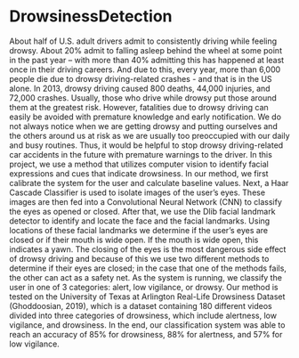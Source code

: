 # DrowsinessDetection

About half of U.S. adult drivers admit to consistently driving while feeling drowsy. About 20% admit to falling asleep behind the wheel at some point in the past year – with more than 40% admitting this has happened at least once in their driving careers. And due to this, every year, more than 6,000 people die due to drowsy driving-related crashes - and that is in the US alone. In 2013, drowsy driving caused 800 deaths, 44,000 injuries, and 72,000 crashes. Usually, those who drive while drowsy put those around them at the greatest risk. However, fatalities due to drowsy driving can easily be avoided with premature knowledge and early notification. We do not always notice when we are getting drowsy and putting ourselves and the others around us at risk as we are usually too preoccupied with our daily and busy routines. Thus, it would be helpful to stop drowsy driving-related car accidents in the future with premature warnings to the driver. 
In this project, we use a method that utilizes computer vision to identify facial expressions and cues that indicate drowsiness. In our method, we first calibrate the system for the user and calculate baseline values. Next, a Haar Cascade Classifier is used to isolate images of the user’s eyes. These images are then fed into a Convolutional Neural Network (CNN) to classify the eyes as opened or closed. After that, we use the Dlib facial landmark detector to identify and locate the face and the facial landmarks. Using locations of these facial landmarks we determine if the user’s eyes are closed or if their mouth is wide open. If the mouth is wide open, this indicates a yawn. The closing of the eyes is the most dangerous side effect of drowsy driving and because of this we use two different methods to determine if their eyes are closed; in the case that one of the methods fails, the other can act as a safety net. As the system is running, we classify the user in one of 3 categories: alert, low vigilance, or drowsy. Our method is tested on the University of Texas at Arlington Real-Life Drowsiness Dataset (Ghoddoosian, 2019), which is a dataset containing 180 different videos divided into three categories of drowsiness, which include alertness, low vigilance, and drowsiness. In the end, our classification system was able to reach an accuracy of 85% for drowsiness, 88% for alertness, and 57% for low vigilance.
